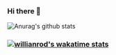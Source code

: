 ### Hi there 👋
![Anurag's github stats](https://github-readme-stats.vercel.app/api?username=duatpwnd&show_icons=true&theme=dracula)
### [![willianrod's wakatime stats](https://github-readme-stats.vercel.app/api/wakatime?username=duatpwnd)](https://github.com/anuraghazra/github-readme-stats)
<!--
**duatpwnd/duatpwnd** is a ✨ _special_ ✨ repository because its `README.md` (this file) appears on your GitHub profile.

Here are some ideas to get you started:

- 🔭 I’m currently working on ...
- 🌱 I’m currently learning ...
- 👯 I’m looking to collaborate on ...
- 🤔 I’m looking for help with ...
- 💬 Ask me about ...
- 📫 How to reach me: ...
- 😄 Pronouns: ...
- ⚡ Fun fact: ...
-->
